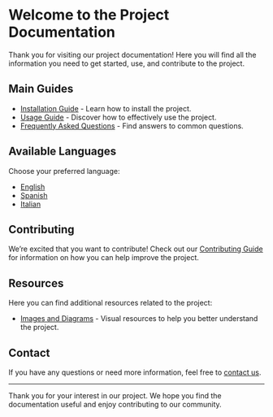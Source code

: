 # Welcome to the Project Documentation

Thank you for visiting our project documentation! Here you will find all the information you need to get started, use, and contribute to the project.

## Main Guides

- [Installation Guide](./en/installation.md) - Learn how to install the project.
- [Usage Guide](./en/usage.md) - Discover how to effectively use the project.
- [Frequently Asked Questions](./en/faq.md) - Find answers to common questions.

## Available Languages

Choose your preferred language:

- [English](./en/index.md)
- [Spanish](./es/index.md)
- [Italian](./it/index.md)

## Contributing

We’re excited that you want to contribute! Check out our [Contributing Guide](./CONTRIBUTING.md) for information on how you can help improve the project.

## Resources

Here you can find additional resources related to the project:

- [Images and Diagrams](./assets/images/) - Visual resources to help you better understand the project.

## Contact

If you have any questions or need more information, feel free to [contact us](mailto:garcicon45@gmail.com).

---

Thank you for your interest in our project. We hope you find the documentation useful and enjoy contributing to our community.
